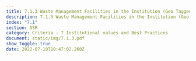 ```yaml
---
title: 7.1.3 Waste Management Facilities in the Institution (Geo Tagged Photos)
description: 7.1.3 Waste Management Facilities in the Institution (Geo Tagged Photos)
index: "7.1"
section: SSR
category: Criteria - 7 Institutional values and Best Practices
document: static/img/7.1.3.pdf
show_toggle: true
date: 2022-07-10T10:47:02.260Z
---
```

